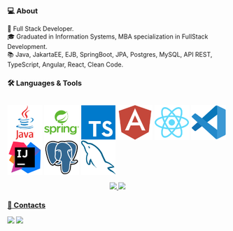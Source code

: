 ### 💻 About
 🚀 Full Stack Developer.
 <br> 🎓 Graduated in Information Systems, MBA specialization in FullStack Development.
 <br> 📚 Java, JakartaEE, EJB, SpringBoot, JPA, Postgres, MySQL, API REST, TypeScript, Angular, React, Clean Code.



### 🛠 Languages & Tools 

 <div style="display: inline_block"><br>
  <img align="center" alt="Java" height="80" width="80" src="https://github.com/devicons/devicon/blob/master/icons/java/java-original-wordmark.svg">
  <img align="center" alt="Spring" height="80" width="80" src="https://github.com/devicons/devicon/blob/master/icons/spring/spring-original-wordmark.svg">
  <img align="center" alt="TypeScript" height="80" width="80" src="https://github.com/devicons/devicon/blob/master/icons/typescript/typescript-original.svg">
  <img align="center" alt="Angular" height="80" width="80" src="https://github.com/devicons/devicon/blob/master/icons/angularjs/angularjs-plain.svg">
  <img align="center" alt="React" height="80" width="80" src="https://github.com/devicons/devicon/blob/master/icons/react/react-original.svg">
   
  <img align="center" alt="VsCode" height="80" width="80" src="https://github.com/devicons/devicon/blob/master/icons/vscode/vscode-original.svg">
  <img align="center" alt="IDEA" height="80" width="80" src="https://github.com/devicons/devicon/blob/master/icons/intellij/intellij-original.svg">
  <img align="center" alt="Postgres" height="80" width="80" src="https://github.com/devicons/devicon/blob/master/icons/postgresql/postgresql-original.svg">
  <img align="center" alt="MySQL" height="80" width="80" src="https://github.com/devicons/devicon/blob/master/icons/mysql/mysql-original.svg">
  </div><br>
<div align="center">
<a href="https://github.com/joaopaulu">
<img height="180em" src="https://github-readme-stats.vercel.app/api/top-langs/?username=joaopaulu&layout=compact&langs_count=2&theme=dark"/>
<img height="180em" src="https://github-readme-stats.vercel.app/api?username=joaopaulu&show_icons=true&theme=dark&include_all_commits=false&count_private=true"/>
</div>  

### 🤝 Contacts

<a href="mailto:jptick@gmail.com"><img src="https://img.shields.io/badge/-jptick@gmail.com-D14836?style=flat&logo=Gmail&logoColor=white"/></a>
<a href="https://wa.me/5561981600679" target="_blank"><img src="https://img.shields.io/badge/-whatsapp-00e676?style=flat&logo=Whatsapp&logoColor=white"/></a>



